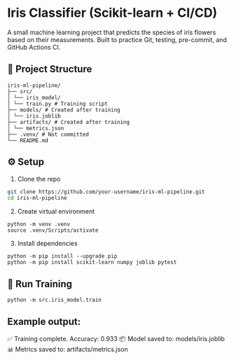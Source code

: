 # Iris Classifier (Scikit-learn + CI/CD)

A small machine learning project that predicts the species of iris flowers based on their measurements. 
Built to practice Git, testing, pre-commit, and GitHub Actions CI.

## 📂 Project Structure
```
iris-ml-pipeline/
├── src/
│ └── iris_model/
│ └── train.py # Training script
├── models/ # Created after training
│ └── iris.joblib
├── artifacts/ # Created after training
│ └── metrics.json
├── .venv/ # Not committed
└── README.md
```

## ⚙️ Setup

1. Clone the repo
```bash
git clone https://github.com/your-username/iris-ml-pipeline.git
cd iris-ml-pipeline
```
2. Create virtual environment
```
python -m venv .venv
source .venv/Scripts/activate
```

3. Install dependencies
```
python -m pip install --upgrade pip
python -m pip install scikit-learn numpy joblib pytest
```

## 🚀 Run Training
```
python -m src.iris_model.train
```
## Example output:
✅ Training complete. Accuracy: 0.933
📦 Model saved to: models/iris.joblib
📊 Metrics saved to: artifacts/metrics.json